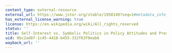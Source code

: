 ```yaml
---
content_type: external-resource
external_url: https://www.jstor.org/stable/1958149?seq=1#metadata_info_tab_contents
has_external_license_warning: true
license: https://en.wikipedia.org/wiki/All_rights_reserved
status: ''
title: Self-Interest vs. Symbolic Politics in Policy Attitudes and Presidential Voting
uid: 0bc2ad8f-1c45-4418-b455-332f63f0eab6
wayback_url: ''
---
```

